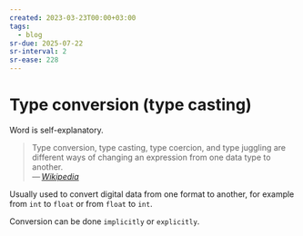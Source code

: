 ```yaml
---
created: 2023-03-23T00:00+03:00
tags:
  - blog
sr-due: 2025-07-22
sr-interval: 2
sr-ease: 228
---
```


# Type conversion (type casting)

Word is self-explanatory.

> Type conversion, type casting, type coercion, and type juggling are different ways of changing an expression from one data type to another.\
> — <cite>[Wikipedia](https://en.wikipedia.org/wiki/Type_conversion)</cite>

Usually used to convert digital data from one format to another, for example from `int` to `float` or from `float` to `int`.

Conversion can be done `implicitly` or `explicitly`.
